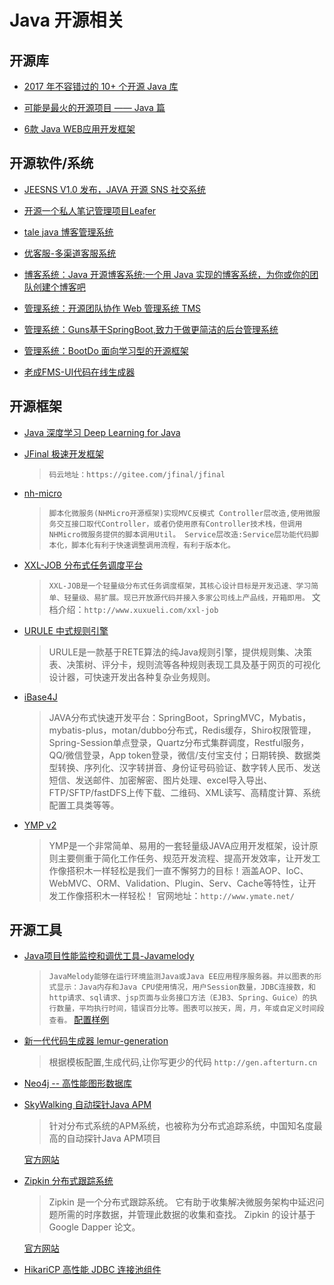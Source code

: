 # Java 开源相关

## 开源库

* [2017 年不容错过的 10+ 个开源 Java 库](https://www.oschina.net/translate/java-libraries-you-cannot-miss-in-2017)
* [可能是最火的开源项目 —— Java 篇](https://my.oschina.net/editorial-story/blog/1525158)

* [6款 Java WEB应用开发框架](https://my.oschina.net/gitosc/blog/1538466)

## 开源软件/系统

* [JEESNS V1.0 发布，JAVA 开源 SNS 社交系统](https://www.oschina.net/news/82865/jeesns-1-0)
* [开源一个私人笔记管理项目Leafer](https://github.com/ziwenxie/leafer)

* [tale java 博客管理系统](https://github.com/otale/tale)
* [优客服-多渠道客服系统](https://gitee.com/ukewo/ukefu)
* [博客系统：Java 开源博客系统:一个用 Java 实现的博客系统，为你或你的团队创建个博客吧](https://gitee.com/dl88250/solo)
* [管理系统：开源团队协作 Web 管理系统 TMS](http://git.oschina.net/xiweicheng/tms)

* [管理系统：Guns基于SpringBoot,致力于做更简洁的后台管理系统](http://git.oschina.net/naan1993/guns/)

* [管理系统：BootDo 面向学习型的开源框架](https://github.com/lcg0124/bootdo)
* [老成FMS-UI代码在线生成器](https://gitee.com/lcfms/lcfms)

## 开源框架

* [Java 深度学习 Deep Learning for Java](https://deeplearning4j.org/)
* [JFinal 极速开发框架](http://www.jfinal.com/)
  > `码云地址：https://gitee.com/jfinal/jfinal`
* [nh-micro](https://github.com/jeffreyning/nh-micro)
  >`脚本化微服务(NHMicro开源框架)实现MVC反模式 Controller层改造,使用微服务交互接口取代Controller，或者仍使用原有Controller技术栈，但调用NHMicro微服务提供的脚本调用Util。 Service层改造:Service层功能代码脚本化，脚本化有利于快速调整调用流程，有利于版本化。`
* [XXL-JOB 分布式任务调度平台](https://github.com/xuxueli/xxl-job)
  > `XXL-JOB是一个轻量级分布式任务调度框架，其核心设计目标是开发迅速、学习简单、轻量级、易扩展。现已开放源代码并接入多家公司线上产品线，开箱即用。`
  >文档介绍：`http://www.xuxueli.com/xxl-job`

* [URULE 中式规则引擎](https://gitee.com/youseries/urule)
  > URULE是一款基于RETE算法的纯Java规则引擎，提供规则集、决策表、决策树、评分卡，规则流等各种规则表现工具及基于网页的可视化设计器，可快速开发出各种复杂业务规则。

* [iBase4J](https://gitee.com/iBase4J/iBase4J)
  > JAVA分布式快速开发平台：SpringBoot，SpringMVC，Mybatis，mybatis-plus，motan/dubbo分布式，Redis缓存，Shiro权限管理，Spring-Session单点登录，Quartz分布式集群调度，Restful服务，QQ/微信登录，App token登录，微信/支付宝支付；日期转换、数据类型转换、序列化、汉字转拼音、身份证号码验证、数字转人民币、发送短信、发送邮件、加密解密、图片处理、excel导入导出、FTP/SFTP/fastDFS上传下载、二维码、XML读写、高精度计算、系统配置工具类等等。

* [YMP v2](https://github.com/suninformation/ymate-platform-v2)
  > YMP是一个非常简单、易用的一套轻量级JAVA应用开发框架，设计原则主要侧重于简化工作任务、规范开发流程、提高开发效率，让开发工作像搭积木一样轻松是我们一直不懈努力的目标！涵盖AOP、IoC、WebMVC、ORM、Validation、Plugin、Serv、Cache等特性，让开发工作像搭积木一样轻松！
  > 官网地址：`http://www.ymate.net/`

## 开源工具

* [Java项目性能监控和调优工具-Javamelody](https://github.com/javamelody/javamelody)
  >`JavaMelody能够在运行环境监测Java或Java EE应用程序服务器。并以图表的形式显示：Java内存和Java CPU使用情况，用户Session数量，JDBC连接数，和http请求、sql请求、jsp页面与业务接口方法（EJB3、Spring、Guice）的执行数量，平均执行时间，错误百分比等。图表可以按天，周，月，年或自定义时间段查看。`
  > [配置样例](http://blog.csdn.net/lk_blog/article/details/13760999)

* [新一代代码生成器 lemur-generation](https://gitee.com/jueyue/lemur-generation)
  > 根据模板配置,生成代码,让你写更少的代码 `http://gen.afterturn.cn`

* [Neo4j -- 高性能图形数据库](https://gitee.com/mirrors/neo4j)

* [SkyWalking 自动探针Java APM](https://gitee.com/wu-sheng/sky-walking)
  > 针对分布式系统的APM系统，也被称为分布式追踪系统，中国知名度最高的自动探针Java APM项目

  [官方网站](http://skywalking.org/)

* [Zipkin 分布式跟踪系统](https://gitee.com/mirrors/zipkin)
  > Zipkin 是一个分布式跟踪系统。 它有助于收集解决微服务架构中延迟问题所需的时序数据，并管理此数据的收集和查找。 Zipkin 的设计基于 Google Dapper 论文。

  [官方网站](http://zipkin.io/zipkin)

* [HikariCP 高性能 JDBC 连接池组件](https://github.com/brettwooldridge/HikariCP)